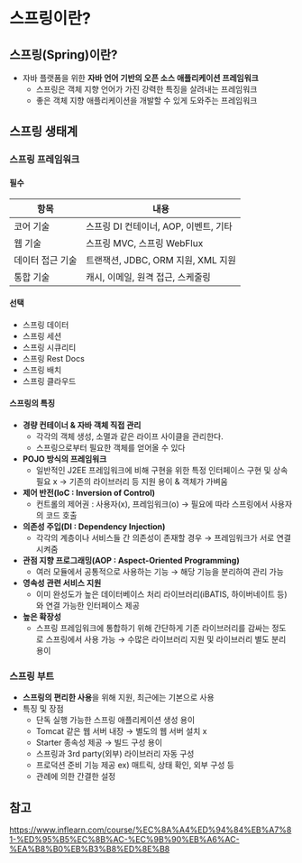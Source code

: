 # 스프링이란?


## 스프링(Spring)이란?
- 자바 플랫폼을 위한 **자바 언어 기반의 오픈 소스 애플리케이션 프레임워크**
  - 스프링은 객체 지향 언어가 가진 강력한 특징을 살려내는 프레임워크
  - 좋은 객체 지향 애플리케이션을 개발할 수 있게 도와주는 프레임워크

## 스프링 생태계
### 스프링 프레임워크
#### 필수
|항목|내용|
|---|---|
|코어 기술|스프링 DI 컨테이너, AOP, 이벤트, 기타|
|웹 기술|스프링 MVC, 스프링 WebFlux|
|데이터 접근 기술|트랜잭션, JDBC, ORM 지원, XML 지원|
|통합 기술|캐시, 이메일, 원격 접근, 스케줄링|

#### 선택
- 스프링 데이터
- 스프링 세션
- 스프링 시큐리티
- 스프링 Rest Docs
- 스프링 배치
- 스프링 클라우드

#### 스프링의 특징
- **경량 컨테이너 & 자바 객체 직접 관리**
  - 각각의 객체 생성, 소멸과 같은 라이프 사이클을 관리한다.
  - 스프링으로부터 필요한 객체를 얻어올 수 있다
- **POJO 방식의 프레임워크**
  - 일반적인 J2EE 프레임워크에 비해 구현을 위한 특정 인터페이스 구현 및 상속 필요 x → 기존의 라이브러리 등 지원 용이 & 객체가 가벼움
- **제어 반전(IoC : Inversion of Control)**
  - 컨트롤의 제어권 : 사용자(x), 프레임워크(o) → 필요에 따라 스프링에서 사용자의 코드 호출
- **의존성 주입(DI : Dependency Injection)**
  - 각각의 계층이나 서비스들 간 의존성이 존재할 경우 → 프레임워크가 서로 연결시켜줌
- **관점 지향 프로그래밍(AOP : Aspect-Oriented Programming)**
  - 여러 모듈에서 공통적으로 사용하는 기능 → 해당 기능을 분리하여 관리 가능
- **영속성 관련 서비스 지원**
  - 이미 완성도가 높은 데이터베이스 처리 라이브러리(iBATIS, 하이버네이트 등)와 연결 가능한 인터페이스 제공
- **높은 확장성**
  - 스프링 프레임워크에 통합하기 위해 간단하게 기존 라이브러리를 감싸는 정도로 스프링에서 사용 가능 → 수많은 라이브러리 지원 및 라이브러리 별도 분리 용이

### 스프링 부트
- **스프링의 편리한 사용**을 위해 지원, 최근에는 기본으로 사용
- 특징 및 장점
  - 단독 실행 가능한 스프링 애플리케이션 생성 용이
  - Tomcat 같은 웹 서버 내장 → 별도의 웹 서버 설치 x
  - Starter 종속성 제공 → 빌드 구성 용이
  - 스프링과 3rd party(외부) 라이브러리 자동 구성
  - 프로덕션 준비 기능 제공 ex) 매트릭, 상태 확인, 외부 구성 등
  - 관례에 의한 간결한 설정

## 참고
https://www.inflearn.com/course/%EC%8A%A4%ED%94%84%EB%A7%81-%ED%95%B5%EC%8B%AC-%EC%9B%90%EB%A6%AC-%EA%B8%B0%EB%B3%B8%ED%8E%B8

